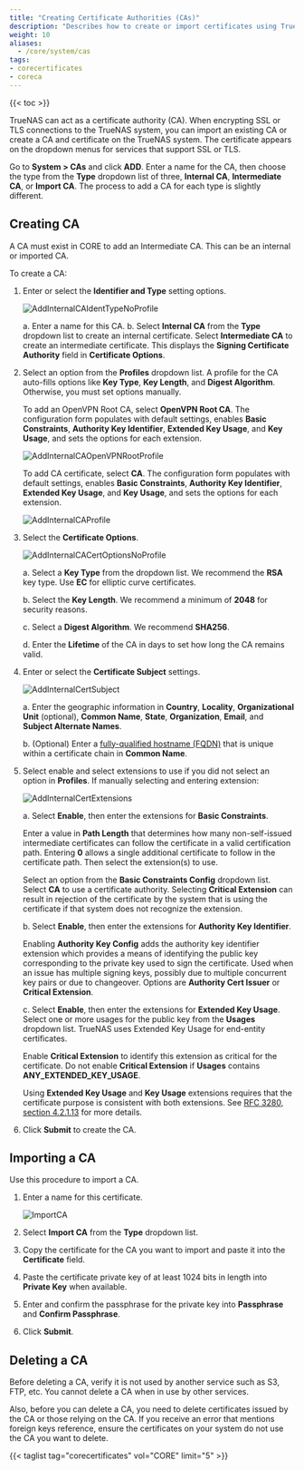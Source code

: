 ```yaml
---
title: "Creating Certificate Authorities (CAs)"
description: "Describes how to create or import certificates using TrueNAS CORE."
weight: 10
aliases:
  - /core/system/cas
tags:
- corecertificates
- coreca
---
```


{{< toc >}}

TrueNAS can act as a certificate authority (CA).
When encrypting SSL or TLS connections to the TrueNAS system, you can import an existing CA or create a CA and certificate on the TrueNAS system.
The certificate appears on the dropdown menus for services that support SSL or TLS.

Go to **System > CAs** and click **ADD**. Enter a name for the CA, then choose the type from the **Type** dropdown list of three, **Internal CA**, **Intermediate CA**, or **Import CA**. The process to add a CA for each type is slightly different.

## Creating CA

A CA must exist in CORE to add an Intermediate CA. This can be an internal or imported CA.

To create a CA:

1. Enter or select the **Identifier and Type** setting options.

   ![AddInternalCAIdentTypeNoProfile](/images/CORE/System/AddInternalCAIdentTypeNoProfile.png "Add Internal CA Name and Type")

   a. Enter a name for this CA.
   b. Select **Internal CA** from the **Type** dropdown list to create an internal certificate.
      Select **Intermediate CA** to create an intermediate certificate. This displays the **Signing Certificate Authority** field in **Certificate Options**.

2. Select an option from the **Profiles** dropdown list.
   A profile for the CA auto-fills options like **Key Type**, **Key Length**, and **Digest Algorithm**. Otherwise, you must set options manually.

   To add an OpenVPN Root CA, select **OpenVPN Root CA**.
   The configuration form populates with default settings, enables **Basic Constraints**, **Authority Key Identifier**, **Extended Key Usage**, and **Key Usage**, and sets the options for each extension.

   ![AddInternalCAOpenVPNRootProfile](/images/CORE/System/AddInternalCAOpenVPNRootProfile.png "Add OpenVPN Root CA Profile")

   To add CA certificate, select **CA**.
   The configuration form populates with default settings, enables **Basic Constraints**, **Authority Key Identifier**, **Extended Key Usage**, and **Key Usage**, and sets the options for each extension.

   ![AddInternalCAProfile](/images/CORE/System/AddInternalCAProfile.png "Add Internal CA Profile")

3. Select the **Certificate Options**.

   ![AddInternalCACertOptionsNoProfile](/images/CORE/System/AddInternalCACertOptionsNoProfile.png "Add Internal CA Certificate Options")

   a. Select a **Key Type** from the dropdown list. We recommend the **RSA** key type. Use **EC** for elliptic curve certificates.

   b. Select the **Key Length**. We recommend a minimum of **2048** for security reasons.

   c. Select a **Digest Algorithm**. We recommend **SHA256**.

   d. Enter the **Lifetime** of the CA in days to set how long the CA remains valid.

4. Enter or select the **Certificate Subject** settings.

   ![AddInternalCertSubject](/images/CORE/System/AddInternalCertSubject.png "Internal Certificate Subject Settings")

   a. Enter the geographic information in **Country**, **Locality**, **Organizational Unit** (optional), **Common Name**, **State**, **Organization**, **Email**, and **Subject Alternate Names**.

   b. (Optional) Enter a [fully-qualified hostname (FQDN)](https://kb.iu.edu/d/aiuv) that is unique within a certificate chain in **Common Name**.

5. Select enable and select extensions to use if you did not select an option in **Profiles**. If manually selecting and entering extension:

   ![AddInternalCertExtensions](/images/CORE/System/AddInternalCertExtensions.png "Internal Certificate Extension Options")

   a. Select **Enable**, then enter the extensions for **Basic Constraints**.
  
      Enter a value in **Path Length** that determines how many non-self-issued intermediate certificates can follow the certificate in a valid certification path.
      Entering **0** allows a single additional certificate to follow in the certificate path. Then select the extension(s) to use.

      Select an option from the **Basic Constraints Config** dropdown list. Select **CA** to use a certificate authority.
      Selecting **Critical Extension** can result in rejection of the certificate by the system that is using the certificate if that system does not recognize the extension.

   b. Select **Enable**, then enter the extensions for **Authority Key Identifier**.

      Enabling **Authority Key Config** adds the authority key identifier extension which provides a means of identifying the public key corresponding to the private key used to sign the certificate. Used when an issue has multiple signing keys, possibly due to multiple concurrent key pairs or due to changeover. Options are **Authority Cert Issuer** or **Critical Extension**.

   c. Select **Enable**, then enter the extensions for **Extended Key Usage**. Select one or more usages for the public key from the **Usages** dropdown list.
      TrueNAS uses Extended Key Usage for end-entity certificates.

      Enable **Critical Extension** to identify this extension as critical for the certificate.
      Do not enable **Critical Extension** if **Usages** contains **ANY_EXTENDED_KEY_USAGE**.

      Using **Extended Key Usage** and **Key Usage** extensions requires that the certificate purpose is consistent with both extensions. See [RFC 3280, section 4.2.1.13](https://www.ietf.org/rfc/rfc3280.txt) for more details.

6. Click **Submit** to create the CA.

## Importing a CA
Use this procedure to import a CA.

1. Enter a name for this certificate.

   ![ImportCA](/images/CORE/System/ImportCA.png "Import CA")

2. Select **Import CA** from the **Type** dropdown list.
  
3. Copy the certificate for the CA you want to import and paste it into the **Certificate** field.  

4. Paste the certificate private key of at least 1024 bits in length into **Private Key** when available.

5. Enter and confirm the passphrase for the private key into **Passphrase** and **Confirm Passphrase**.

6. Click **Submit**.

## Deleting a CA

Before deleting a CA, verify it is not used by another service such as S3, FTP, etc. You cannot delete a CA when in use by other services.

Also, before you can delete a CA, you need to delete certificates issued by the CA or those relying on the CA. 
If you receive an error that mentions foreign keys reference, ensure the certificates on your system do not use the CA you want to delete.

{{< taglist tag="corecertificates" vol="CORE" limit="5" >}}
